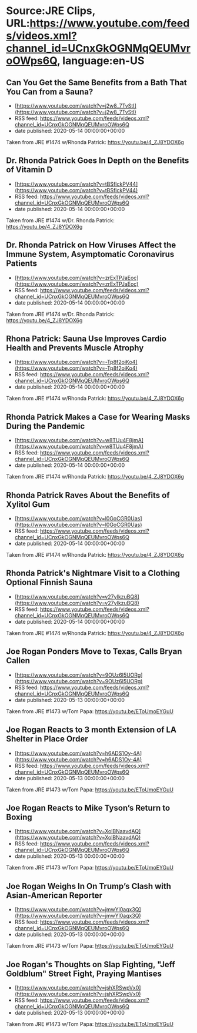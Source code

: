 # Source:JRE Clips, URL:https://www.youtube.com/feeds/videos.xml?channel_id=UCnxGkOGNMqQEUMvroOWps6Q, language:en-US

## Can You Get the Same Benefits from a Bath That You Can from a Sauna?
 - [https://www.youtube.com/watch?v=j2w8_7TvStI](https://www.youtube.com/watch?v=j2w8_7TvStI)
 - RSS feed: https://www.youtube.com/feeds/videos.xml?channel_id=UCnxGkOGNMqQEUMvroOWps6Q
 - date published: 2020-05-14 00:00:00+00:00

Taken from JRE #1474 w/Rhonda Patrick: https://youtu.be/4_ZJ8YDOX6g

## Dr. Rhonda Patrick Goes In Depth on the Benefits of Vitamin D
 - [https://www.youtube.com/watch?v=tBSfIckPV44](https://www.youtube.com/watch?v=tBSfIckPV44)
 - RSS feed: https://www.youtube.com/feeds/videos.xml?channel_id=UCnxGkOGNMqQEUMvroOWps6Q
 - date published: 2020-05-14 00:00:00+00:00

Taken from JRE #1474 w/Dr. Rhonda Patrick:
https://youtu.be/4_ZJ8YDOX6g

## Dr. Rhonda Patrick on How Viruses Affect the Immune System, Asymptomatic Coronavirus Patients
 - [https://www.youtube.com/watch?v=zrExTPJaEoc](https://www.youtube.com/watch?v=zrExTPJaEoc)
 - RSS feed: https://www.youtube.com/feeds/videos.xml?channel_id=UCnxGkOGNMqQEUMvroOWps6Q
 - date published: 2020-05-14 00:00:00+00:00

Taken from JRE #1474 w/Dr. Rhonda Patrick:
https://youtu.be/4_ZJ8YDOX6g

## Rhona Patrick: Sauna Use Improves Cardio Health and Prevents Muscle Atrophy
 - [https://www.youtube.com/watch?v=-Tp8f2oiKo4](https://www.youtube.com/watch?v=-Tp8f2oiKo4)
 - RSS feed: https://www.youtube.com/feeds/videos.xml?channel_id=UCnxGkOGNMqQEUMvroOWps6Q
 - date published: 2020-05-14 00:00:00+00:00

Taken from JRE #1474 w/Rhonda Patrick: https://youtu.be/4_ZJ8YDOX6g

## Rhonda Patrick Makes a Case for Wearing Masks During the Pandemic
 - [https://www.youtube.com/watch?v=w8TUu4F8jmA](https://www.youtube.com/watch?v=w8TUu4F8jmA)
 - RSS feed: https://www.youtube.com/feeds/videos.xml?channel_id=UCnxGkOGNMqQEUMvroOWps6Q
 - date published: 2020-05-14 00:00:00+00:00

Taken from JRE #1474 w/Rhonda Patrick: https://youtu.be/4_ZJ8YDOX6g

## Rhonda Patrick Raves About the Benefits of Xylitol Gum
 - [https://www.youtube.com/watch?v=l0GoCGR0Uas](https://www.youtube.com/watch?v=l0GoCGR0Uas)
 - RSS feed: https://www.youtube.com/feeds/videos.xml?channel_id=UCnxGkOGNMqQEUMvroOWps6Q
 - date published: 2020-05-14 00:00:00+00:00

Taken from JRE #1474 w/Rhonda Patrick: https://youtu.be/4_ZJ8YDOX6g

## Rhonda Patrick's Nightmare Visit to a Clothing Optional Finnish Sauna
 - [https://www.youtube.com/watch?v=v27yIkzuBQ8](https://www.youtube.com/watch?v=v27yIkzuBQ8)
 - RSS feed: https://www.youtube.com/feeds/videos.xml?channel_id=UCnxGkOGNMqQEUMvroOWps6Q
 - date published: 2020-05-14 00:00:00+00:00

Taken from JRE #1474 w/Rhonda Patrick: https://youtu.be/4_ZJ8YDOX6g

## Joe Rogan Ponders Move to Texas, Calls Bryan Callen
 - [https://www.youtube.com/watch?v=9OUz6I5UORg](https://www.youtube.com/watch?v=9OUz6I5UORg)
 - RSS feed: https://www.youtube.com/feeds/videos.xml?channel_id=UCnxGkOGNMqQEUMvroOWps6Q
 - date published: 2020-05-13 00:00:00+00:00

Taken from JRE #1473 w/Tom Papa:
https://youtu.be/EToUmoEYGuU

## Joe Rogan Reacts to 3 month Extension of LA Shelter in Place Order
 - [https://www.youtube.com/watch?v=h6ADS1Oy-4A](https://www.youtube.com/watch?v=h6ADS1Oy-4A)
 - RSS feed: https://www.youtube.com/feeds/videos.xml?channel_id=UCnxGkOGNMqQEUMvroOWps6Q
 - date published: 2020-05-13 00:00:00+00:00

Taken from JRE #1473 w/Tom Papa:
https://youtu.be/EToUmoEYGuU

## Joe Rogan Reacts to Mike Tyson’s Return to Boxing
 - [https://www.youtube.com/watch?v=XolBNaavdAQ](https://www.youtube.com/watch?v=XolBNaavdAQ)
 - RSS feed: https://www.youtube.com/feeds/videos.xml?channel_id=UCnxGkOGNMqQEUMvroOWps6Q
 - date published: 2020-05-13 00:00:00+00:00

Taken from JRE #1473 w/Tom Papa: https://youtu.be/EToUmoEYGuU

## Joe Rogan Weighs In On Trump’s Clash with Asian-American Reporter
 - [https://www.youtube.com/watch?v=jmwYl0aqx3Q](https://www.youtube.com/watch?v=jmwYl0aqx3Q)
 - RSS feed: https://www.youtube.com/feeds/videos.xml?channel_id=UCnxGkOGNMqQEUMvroOWps6Q
 - date published: 2020-05-13 00:00:00+00:00

Taken from JRE #1473 w/Tom Papa: https://youtu.be/EToUmoEYGuU

## Joe Rogan's Thoughts on Slap Fighting, "Jeff Goldblum" Street Fight, Praying Mantises
 - [https://www.youtube.com/watch?v=jshXRSwpVx0](https://www.youtube.com/watch?v=jshXRSwpVx0)
 - RSS feed: https://www.youtube.com/feeds/videos.xml?channel_id=UCnxGkOGNMqQEUMvroOWps6Q
 - date published: 2020-05-13 00:00:00+00:00

Taken from JRE #1473 w/Tom Papa:
https://youtu.be/EToUmoEYGuU


